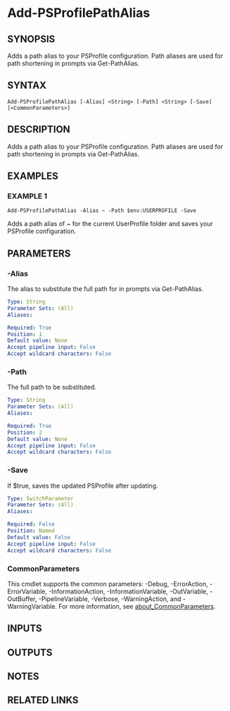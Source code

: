 # Add-PSProfilePathAlias

## SYNOPSIS
Adds a path alias to your PSProfile configuration.
Path aliases are used for path shortening in prompts via Get-PathAlias.

## SYNTAX

```
Add-PSProfilePathAlias [-Alias] <String> [-Path] <String> [-Save] [<CommonParameters>]
```

## DESCRIPTION
Adds a path alias to your PSProfile configuration.
Path aliases are used for path shortening in prompts via Get-PathAlias.

## EXAMPLES

### EXAMPLE 1
```
Add-PSProfilePathAlias -Alias ~ -Path $env:USERPROFILE -Save
```

Adds a path alias of ~ for the current UserProfile folder and saves your PSProfile configuration.

## PARAMETERS

### -Alias
The alias to substitute the full path for in prompts via Get-PathAlias.

```yaml
Type: String
Parameter Sets: (All)
Aliases:

Required: True
Position: 1
Default value: None
Accept pipeline input: False
Accept wildcard characters: False
```

### -Path
The full path to be substituted.

```yaml
Type: String
Parameter Sets: (All)
Aliases:

Required: True
Position: 2
Default value: None
Accept pipeline input: False
Accept wildcard characters: False
```

### -Save
If $true, saves the updated PSProfile after updating.

```yaml
Type: SwitchParameter
Parameter Sets: (All)
Aliases:

Required: False
Position: Named
Default value: False
Accept pipeline input: False
Accept wildcard characters: False
```

### CommonParameters
This cmdlet supports the common parameters: -Debug, -ErrorAction, -ErrorVariable, -InformationAction, -InformationVariable, -OutVariable, -OutBuffer, -PipelineVariable, -Verbose, -WarningAction, and -WarningVariable. For more information, see [about_CommonParameters](http://go.microsoft.com/fwlink/?LinkID=113216).

## INPUTS

## OUTPUTS

## NOTES

## RELATED LINKS
